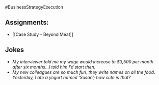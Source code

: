 #BusinessStrategyExecution
## Assignments:
- [[Case Study - Beyond Meat]]

## Jokes

- _My interviewer told me my wage would increase to $3,500 per month after six months…I told him I’d start then._
- _My new colleagues are so much fun, they write names on all the food. Yesterday, I ate a yogurt named ‘Susan’; how cute is that?_
